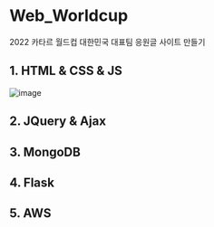 # Web_Worldcup
 2022 카타르 월드컵 대한민국 대표팀 응원글 사이트 만들기
 
 ## 1. HTML & CSS & JS
 
 ![image](https://user-images.githubusercontent.com/87745990/201534494-7935c92e-0381-4517-b94d-6bc5ca1c8384.png)

## 2. JQuery & Ajax

## 3. MongoDB

## 4. Flask

## 5. AWS
